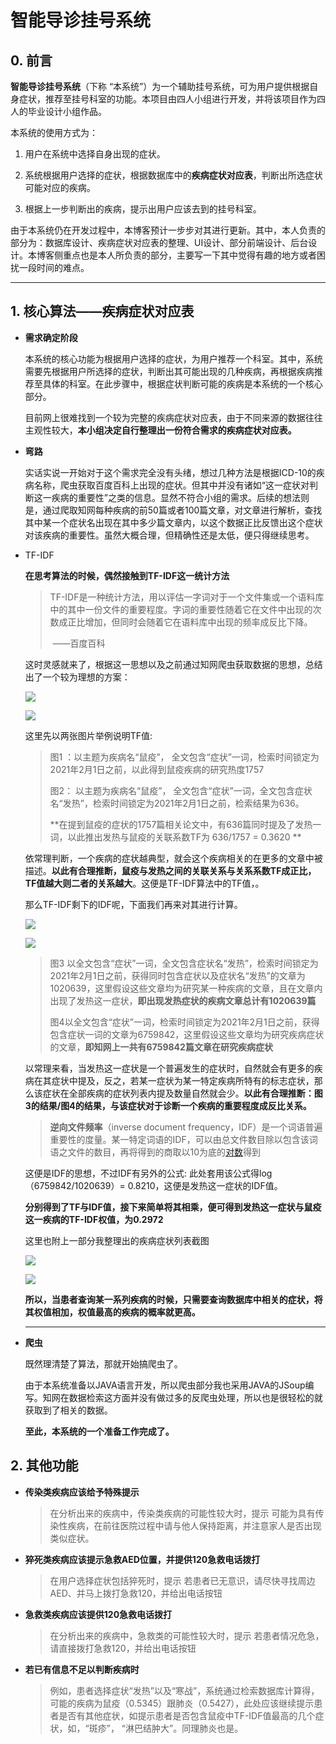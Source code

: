 # 智能导诊挂号系统

## 0. 前言

**智能导诊挂号系统**（下称 “本系统”）为一个辅助挂号系统，可为用户提供根据自身症状，推荐至挂号科室的功能。本项目由四人小组进行开发，并将该项目作为四人的毕业设计小组作品。

本系统的使用方式为：

1. 用户在系统中选择自身出现的症状。

2. 系统根据用户选择的症状，根据数据库中的**疾病症状对应表**，判断出所选症状可能对应的疾病。

3. 根据上一步判断出的疾病，提示出用户应该去到的挂号科室。

由于本系统仍在开发过程中，本博客预计一步步对其进行更新。其中，本人负责的部分为：数据库设计、疾病症状对应表的整理、UI设计、部分前端设计、后台设计。本博客侧重点也是本人所负责的部分，主要写一下其中觉得有趣的地方或者困扰一段时间的难点。

---



## 1. 核心算法——疾病症状对应表

- **需求确定阶段**

  ​        本系统的核心功能为根据用户选择的症状，为用户推荐一个科室。其中，系统需要先根据用户所选择的症状，判断出其可能出现的几种疾病，再根据疾病推荐至具体的科室。在此步骤中，根据症状判断可能的疾病是本系统的一个核心部分。

  ​        目前网上很难找到一个较为完整的疾病症状对应表，由于不同来源的数据往往主观性较大，**本小组决定自行整理出一份符合需求的疾病症状对应表。**

- **弯路**

  ​        实话实说一开始对于这个需求完全没有头绪，想过几种方法是根据ICD-10的疾病名称，爬虫获取百度百科上出现的症状。但其中并没有诸如“这一症状对判断这一疾病的重要性”之类的信息。显然不符合小组的需求。后续的想法则是，通过爬取知网每种疾病的前50篇或者100篇文章，对文章进行解析，查找其中某一个症状名出现在其中多少篇文章内，以这个数据正比反馈出这个症状对该疾病的重要性。虽然大概合理，但精确性还是太低，便只得继续思考。

- TF-IDF

  **在思考算法的时候，偶然接触到TF-IDF这一统计方法**

  > TF-IDF是一种统计方法，用以评估一字词对于一个文件集或一个语料库中的其中一份文件的重要程度。字词的重要性随着它在文件中出现的次数成正比增加，但同时会随着它在语料库中出现的频率成反比下降。
  >
  > ​																																										 ——百度百科

  这时灵感就来了，根据这一思想以及之前通过知网爬虫获取数据的思想，总结出了一个较为理想的方案：

  ![](.\images\cnki01.png)

  ![](.\images\cnki02.png)

  这里先以两张图片举例说明TF值:

  > 图1 ：以主题为疾病名“鼠疫”， 全文包含“症状”一词，检索时间锁定为2021年2月1日之前，以此得到鼠疫疾病的研究热度1757
  >
  > 图2： 以主题为疾病名“鼠疫”， 全文包含“症状”一词，全文包含症状名“发热”，检索时间锁定为2021年2月1日之前，检索结果为636。
  >
  > **在提到鼠疫的症状的1757篇相关论文中，有636篇同时提及了发热一词，以此推出发热与鼠疫的关联系数TF为 636/1757 = 0.3620 **

  依常理判断，一个疾病的症状越典型，就会这个疾病相关的在更多的文章中被描述。**以此有合理推断，鼠疫与发热之间的关联关系与关系系数TF成正比，TF值越大则二者的关系越大**。这便是TF-IDF算法中的TF值，。

  那么TF-IDF剩下的IDF呢，下面我们再来对其进行计算。

  ![](.\images\cnki03.png)

  ![](.\images\cnki04.png)

  > 图3 以全文包含“症状”一词，全文包含症状名“发热”，检索时间锁定为2021年2月1日之前，获得同时包含症状以及症状名“发热”的文章为1020639，这里假设这些文章均为研究某一种疾病的文章，且在文章内出现了发热这一症状，**即出现发热症状的疾病文章总计有1020639篇**
  >
  > 图4以全文包含“症状”一词，检索时间锁定为2021年2月1日之前，获得包含症状一词的文章为6759842，这里假设这些文章均为研究疾病症状的文章，**即知网上一共有6759842篇文章在研究疾病症状**

  以常理来看，当发热这一症状是一个普遍发生的症状时，自然就会有更多的疾病在其症状中提及，反之，若某一症状为某一特定疾病所特有的标志症状，那么该症状在全部疾病的症状列表内提及数量自然就会少。**以此有合理推断：图3的结果/图4的结果，与该症状对于诊断一个疾病的重要程度成反比关系。**

  > **逆向文件频率**（inverse document frequency，IDF）是一个词语普遍重要性的度量。某一特定词语的IDF，可以由总文件数目除以包含该词语之文件的数目，再将得到的商取以10为底的[对数](https://baike.baidu.com/item/对数)得到

  这便是IDF的思想，不过IDF有另外的公式: 此处套用该公式得log（6759842/1020639）= 0.8210，这便是发热这一症状的IDF值。

  **分别得到了TF与IDF值，接下来简单将其相乘，便可得到发热这一症状与鼠疫这一疾病的TF-IDF权值，为0.2972**

  这里也附上一部分我整理出的疾病症状列表截图

  ![](.\images\TFIDF01.png)

  ![](.\images\TFIDF02.png)

  **所以，当患者查询某一系列疾病的时候，只需要查询数据库中相关的症状，将其权值相加，权值最高的疾病的概率就更高。**

  -----

  

- **爬虫**

  既然理清楚了算法，那就开始搞爬虫了。

  由于本系统准备以JAVA语言开发，所以爬虫部分我也采用JAVA的JSoup编写。知网在数据检索这方面并没有做过多的反爬虫处理，所以也是很轻松的就获取到了相关的数据。

  **至此，本系统的一个准备工作完成了。**

## 2. 其他功能

* **传染类疾病应该给予特殊提示**

  > 在分析出来的疾病中，传染类疾病的可能性较大时，提示 可能为具有传染性疾病，在前往医院过程中请与他人保持距离，并注意家人是否出现类似症状。

* **猝死类疾病应该提示急救AED位置，并提供120急救电话拨打**

  > 在用户选择症状包括猝死时，提示 若患者已无意识，请尽快寻找周边AED、并马上拨打急救120，并给出电话按钮

* **急救类疾病应该提供120急救电话拨打**

  > 在分析出来的疾病中，急救类的可能性较大时，提示 若患者情况危急，请直接拨打急救120，并给出电话按钮

* **若已有信息不足以判断疾病时**

  > 例如，患者选择症状“发热”以及“寒战”，系统通过检索数据库计算得，可能的疾病为鼠疫（0.5345）跟肺炎（0.5427），此处应该继续提示患者是否有其他症状，如提示患者是否包含鼠疫中TF-IDF值最高的几个症状，如，“斑疹”， “淋巴结肿大”。同理肺炎也是。























